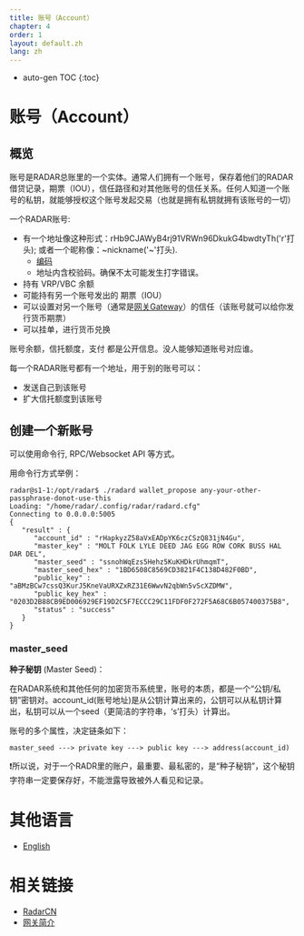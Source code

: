 ```yaml
---
title: 账号（Account）
chapter: 4
order: 1
layout: default.zh
lang: zh
---
```


* auto-gen TOC
{:toc}

# 账号（Account）

## 概览

账号是RADAR总账里的一个实体。通常人们拥有一个账号，保存着他们的RADAR借贷记录，期票（IOU），信任路径和对其他账号的信任关系。任何人知道一个账号的私钥，就能够授权这个账号发起交易（也就是拥有私钥就拥有该账号的一切）

一个RADAR账号:
  * 有一个地址像这种形式：rHb9CJAWyB4rj91VRWn96DkukG4bwdtyTh('r'打头); 或者一个昵称像：~nickname('~'打头).
    * [编码](../encodings)
    * 地址内含校验码。确保不太可能发生打字错误。
  * 持有 VRP/VBC 余额
  * 可能持有另一个账号发出的 期票（IOU）
  * 可以设置对另一个账号（通常是[网关Gateway](../../gateway/start)）的信任（该账号就可以给你发行货币期票）
  * 可以挂单，进行货币兑换

账号余额，信托额度，支付 都是公开信息。没人能够知道账号对应谁。

每一个RADAR账号都有一个地址，用于别的账号可以：
  * 发送自己到该账号
  * 扩大信托额度到该账号

## 创建一个新账号

可以使用命令行, RPC/Websocket API 等方式。

用命令行方式举例：

```
radar@s1-1:/opt/radar$ ./radard wallet_propose any-your-other-passphrase-donot-use-this
Loading: "/home/radar/.config/radar/radard.cfg"
Connecting to 0.0.0.0:5005
{
   "result" : {
      "account_id" : "rHapkyzZ58aVxEADpYK6czCSzQ831jN4Gu",
      "master_key" : "MOLT FOLK LYLE DEED JAG EGG ROW CORK BUSS HAL DAR DEL",
      "master_seed" : "ssnohWqEzs5Hehz5KuKHDkrUhmqmT",
      "master_seed_hex" : "1BD6508C8569CD3821F4C138D482F0BD",
      "public_key" : "aBMzBCw7cssQ3KurJ5KneVaURXZxRZ31E6WwvN2qbWn5vScXZDMW",
      "public_key_hex" : "0203D2B88CB9ED006929EF19D2C5F7ECCC29C11FDF0F272F5A68C6B057400375B8",
      "status" : "success"
   }
}
```

### master_seed

**种子秘钥** (Master Seed)：

在RADAR系统和其他任何的加密货币系统里，账号的本质，都是一个“公钥/私钥”密钥对。account_id(账号地址)是从公钥计算出来的，公钥可以从私钥计算出，私钥可以从一个seed（更简洁的字符串，‘s’打头）计算出。

账号的多个属性，决定链条如下：

```
master_seed ---> private key ---> public key ---> address(account_id)
```

❗️所以说，对于一个RADR里的账户，最重要、最私密的，是“种子秘钥”，这个秘钥字符串一定要保存好，不能泄露导致被外人看见和记录。

# 其他语言

  * [English](/en/ds/account)

# 相关链接

  * [RadarCN](/zh)
  * [网关简介](../../gateway/start)



